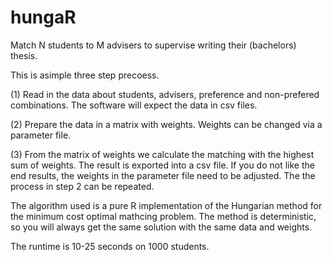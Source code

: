 # hungaR

Match N students to M advisers to supervise writing their (bachelors) thesis. 

This is asimple three step precoess.

(1) Read in the data about students, advisers, preference and non-prefered combinations. The software will expect the data in csv files.

(2) Prepare the data in a matrix with weights. Weights can be changed via a parameter file. 

(3) From the matrix of weights we calculate the matching with the highest sum of weights. The result is exported into a csv file. If you do not like the end results, the weights in the parameter file need to be adjusted. The the process in step 2 can be repeated.

The algorithm used is a pure R implementation of the Hungarian method for the
minimum cost optimal mathcing problem. The method is deterministic, so you will always get the same solution with the same data and weights. 

The runtime is 10-25 seconds on 1000 students. 
